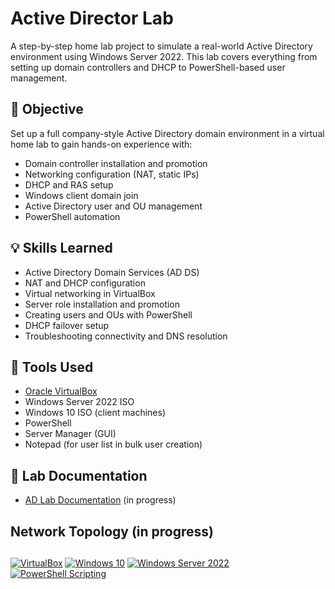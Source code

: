 
# Active Director Lab

A step-by-step home lab project to simulate a real-world Active Directory environment using Windows Server 2022. This lab covers everything from setting up domain controllers and DHCP to PowerShell-based user management.



## 📌 Objective

Set up a full company-style Active Directory domain environment in a virtual home lab to gain hands-on experience with:

- Domain controller installation and promotion
- Networking configuration (NAT, static IPs)
- DHCP and RAS setup
- Windows client domain join
- Active Directory user and OU management
- PowerShell automation



## 💡 Skills Learned

- Active Directory Domain Services (AD DS)
- NAT and DHCP configuration
- Virtual networking in VirtualBox
- Server role installation and promotion
- Creating users and OUs with PowerShell
- DHCP failover setup
- Troubleshooting connectivity and DNS resolution



## 🔧 Tools Used

- [Oracle VirtualBox](https://www.virtualbox.org/)
- Windows Server 2022 ISO
- Windows 10 ISO (client machines)
- PowerShell
- Server Manager (GUI)
- Notepad (for user list in bulk user creation)



## 📂 Lab Documentation



- <a href="">AD Lab Documentation</a> (in progress)



##


## Network Topology  (in progress)

##

[![VirtualBox](https://img.shields.io/badge/VirtualBox-183A61?logo=virtualbox&logoColor=white)](#)
[![Windows 10](https://custom-icon-badges.demolab.com/badge/Windows%2010-0078D6?logo=windows11&logoColor=white)](#)
[![Windows Server 2022](https://custom-icon-badges.demolab.com/badge/Windows%20Server%202022-0078D6?logo=windows11&logoColor=white)](#)
[![PowerShell Scripting](https://img.shields.io/badge/PowerShell%20Scripting-012456?logo=powershell&logoColor=white)](#)


